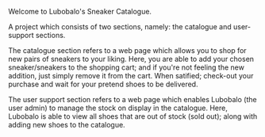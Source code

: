Welcome to Lubobalo's Sneaker Catalogue.

A project which consists of two sections, namely: the catalogue and user-support sections.

The catalogue section refers to a web page which allows you to shop for new pairs of sneakers to your liking. Here, you are able to add your chosen sneaker/sneakers to the shopping cart;
and if you're not feeling the new addition, just simply remove it from the cart. When satified; check-out your purchase and wait for your pretend shoes to be delivered.

The user support section refers to a web page which enables Lubobalo (the user admin) to manage the stock on display in the catalogue. Here, Lubobalo is able to view all shoes that are out of stock (sold out);
along with adding new shoes to the catalogue.


 
